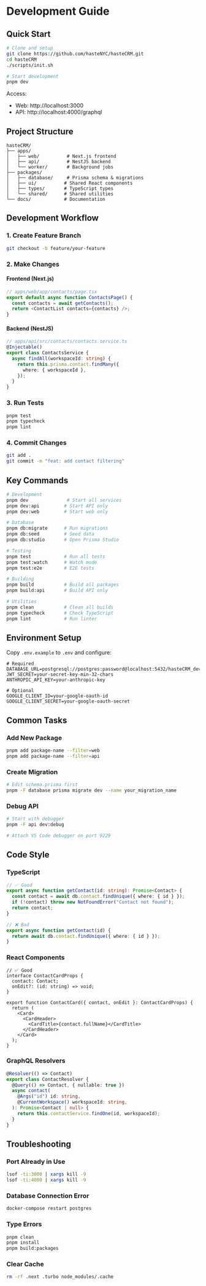 # Development Guide

## Quick Start

```bash
# Clone and setup
git clone https://github.com/hasteNYC/hasteCRM.git
cd hasteCRM
./scripts/init.sh

# Start development
pnpm dev
```

Access:

- Web: http://localhost:3000
- API: http://localhost:4000/graphql

## Project Structure

```
hasteCRM/
├── apps/
│   ├── web/          # Next.js frontend
│   ├── api/          # NestJS backend
│   └── worker/       # Background jobs
├── packages/
│   ├── database/     # Prisma schema & migrations
│   ├── ui/          # Shared React components
│   ├── types/       # TypeScript types
│   └── shared/      # Shared utilities
└── docs/            # Documentation
```

## Development Workflow

### 1. Create Feature Branch

```bash
git checkout -b feature/your-feature
```

### 2. Make Changes

#### Frontend (Next.js)

```typescript
// apps/web/app/contacts/page.tsx
export default async function ContactsPage() {
  const contacts = await getContacts();
  return <ContactList contacts={contacts} />;
}
```

#### Backend (NestJS)

```typescript
// apps/api/src/contacts/contacts.service.ts
@Injectable()
export class ContactsService {
  async findAll(workspaceId: string) {
    return this.prisma.contact.findMany({
      where: { workspaceId },
    });
  }
}
```

### 3. Run Tests

```bash
pnpm test
pnpm typecheck
pnpm lint
```

### 4. Commit Changes

```bash
git add .
git commit -m "feat: add contact filtering"
```

## Key Commands

```bash
# Development
pnpm dev              # Start all services
pnpm dev:api         # Start API only
pnpm dev:web         # Start web only

# Database
pnpm db:migrate      # Run migrations
pnpm db:seed         # Seed data
pnpm db:studio       # Open Prisma Studio

# Testing
pnpm test            # Run all tests
pnpm test:watch      # Watch mode
pnpm test:e2e        # E2E tests

# Building
pnpm build           # Build all packages
pnpm build:api       # Build API only

# Utilities
pnpm clean           # Clean all builds
pnpm typecheck       # Check TypeScript
pnpm lint            # Run linter
```

## Environment Setup

Copy `.env.example` to `.env` and configure:

```env
# Required
DATABASE_URL=postgresql://postgres:password@localhost:5432/hasteCRM_dev
JWT_SECRET=your-secret-key-min-32-chars
ANTHROPIC_API_KEY=your-anthropic-key

# Optional
GOOGLE_CLIENT_ID=your-google-oauth-id
GOOGLE_CLIENT_SECRET=your-google-oauth-secret
```

## Common Tasks

### Add New Package

```bash
pnpm add package-name --filter=web
pnpm add package-name --filter=api
```

### Create Migration

```bash
# Edit schema.prisma first
pnpm -F database prisma migrate dev --name your_migration_name
```

### Debug API

```bash
# Start with debugger
pnpm -F api dev:debug

# Attach VS Code debugger on port 9229
```

## Code Style

### TypeScript

```typescript
// ✅ Good
export async function getContact(id: string): Promise<Contact> {
  const contact = await db.contact.findUnique({ where: { id } });
  if (!contact) throw new NotFoundError("Contact not found");
  return contact;
}

// ❌ Bad
export async function getContact(id) {
  return await db.contact.findUnique({ where: { id } });
}
```

### React Components

```tsx
// ✅ Good
interface ContactCardProps {
  contact: Contact;
  onEdit?: (id: string) => void;
}

export function ContactCard({ contact, onEdit }: ContactCardProps) {
  return (
    <Card>
      <CardHeader>
        <CardTitle>{contact.fullName}</CardTitle>
      </CardHeader>
    </Card>
  );
}
```

### GraphQL Resolvers

```typescript
@Resolver(() => Contact)
export class ContactResolver {
  @Query(() => Contact, { nullable: true })
  async contact(
    @Args("id") id: string,
    @CurrentWorkspace() workspaceId: string,
  ): Promise<Contact | null> {
    return this.contactService.findOne(id, workspaceId);
  }
}
```

## Troubleshooting

### Port Already in Use

```bash
lsof -ti:3000 | xargs kill -9
lsof -ti:4000 | xargs kill -9
```

### Database Connection Error

```bash
docker-compose restart postgres
```

### Type Errors

```bash
pnpm clean
pnpm install
pnpm build:packages
```

### Clear Cache

```bash
rm -rf .next .turbo node_modules/.cache
```
